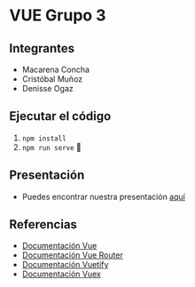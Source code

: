 # VUE Grupo 3

## Integrantes

* Macarena Concha
* Cristóbal Muñoz
* Denisse Ogaz

## Ejecutar el código

1. `npm install`
2. `npm run serve` :tada:

## Presentación

- Puedes encontrar nuestra presentación [aquí](https://docs.google.com/presentation/d/1fINxN5k-iy9gHYd_80jUudKQrpaS5LAMYitpp93aB6U/edit?usp=sharing)

## Referencias
- [Documentación Vue](https://v3.vuejs.org/guide/introduction.html)
- [Documentación Vue Router](https://router.vuejs.org/installation.html)
- [Documentación Vuetify](https://next.vuetifyjs.com/en/getting-started/installation/)
- [Documentación Vuex](https://vuex.vuejs.org/)
 
